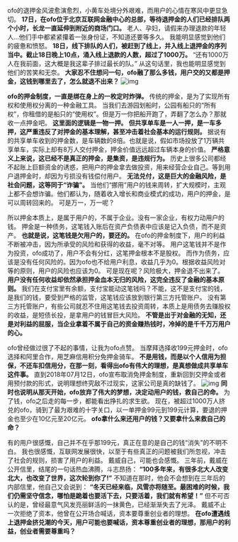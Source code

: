
ofo的退押金风波愈演愈烈，小黄车处境分外艰难，而用户的心情在寒风中更显急切。
**17日，在ofo位于北京互联网金融中心的总部，等待退押金的人们已经排队两个小时，长龙一直延伸到附近的商场门口。**
老人、孕妇，请假来办理退款的年轻人…他们手中都紧紧攥着一张身份证，不知道还要等多久。
我能明显感觉到他们的疲惫和愤怒。
**18日，线下排队的人们，被赶到了线上，并入线上退押金的序列当中。截止18日晚上10点，涌入线上退款的人数，超过了1000万。**
“还有1000万人在我前面，这大概是我这辈子排过最长的队。”
从这句话里，我也能明显感觉到他们的苦笑和无奈。
**大家忍不住想问一句，ofo融了那么多钱，用户交的又都是押金，这钱到哪里去了，怎么就退不出来？**
![img](https://mmbiz.qpic.cn/mmbiz_png/Eia1pKbzLGbQeCmpnwG4AiaHicQuK3ibjKJaB1IZicdpwtufr8vVkVibVHBA4VxMWTg8w1Cc6USPwPBC3OSagUnQlwcQ/640?tp=webp&wxfrom=5&wx_lazy=1&wx_co=1)

**ofo的押金制度，一直是绑在身上的一枚定时炸弹。**
传统的押金，是为了实现所有权和使用权分离的一种金融工具。
当我们去游园划船时，公园有船只的“所有权”，你租借的是船只的“使用权”。但是万一你把船开跑了，弄翻了怎么办？那就收一点押金吧。
**这里面的逻辑是一物一押。**
**但共享单车是一人一押，是一车多押，这严重违反了对押金的基本理解，甚至冲击着社会基本的运行规则。**
据说有的共享单车收到的押金数，是车辆数的8倍。也就是说，假如市场投放了1万辆共享单车，实际上却有8万人交付押金，押金价值远远超过车辆本身的价值。
**严格意义上来说，这已经不是真正的押金，是集资，是违规行为。**
历史上很多公司都经不起账上巨额资金的诱惑，把用户的押金拿去做投资，用来经营企业自己。等到用户退押金时，却因为亏损没有钱偿付用户。
**无法兑付，这是巨大的金融风险，是社会问题，这等同于“诈骗”。**
当他们“挪用”用户的钱来周转，扩大规模时，主观上都不会想诈骗。他们都认为，随着收入增长和商业模式的成功，用户的押金，是可以周转回来的。
可是万一，万一呢？

所以押金本质上，是属于用户的，不属于企业。没有一家企业，有权力动用户的钱。
押金是一种债务，这笔钱入账后在资产负债表中应该是记入负债，而不是资产。
**也就是说，这笔钱是欠用户的，要还的。**
在ofo的押金制度下，用户的利益不断被冲击，因为所承受的风险和获得的收益，毫不对等。
用户这笔钱并不是作为投资，ofo成功了，用户不会有分红，这笔押金根本不是股权。
而作为债务，应该是没有任何风险的。因为ofo也不给用户利息，收益几乎为0。根据收益风险对等的原则，用户的风险也应该为0。
可是现在呢？风险极大，押金退不出来了。
**用户没有任何收益却依然承担押金血本无归的风险，这完全违反了金融的基本原则。**
我们在支付宝里有余额，支付宝能动这笔钱吗？不能，这不是支付宝的钱，是我们的钱，要受到严格的监管，这笔钱应该放到银行第三方托管账户。
没有第三方托管账户，有些公司就忍不住用这笔钱去投资周转，本质上是用债务去赚股权的收益，是短债长投，是拿用户的钱冒巨大风险。
**不管是出于对金融的无知，还是对利益的屈服，当企业拿着不属于自己的资金赚热钱时，冷掉的是千千万万用户的心。**

ofo曾经做过很了不起的事情，让我为ofo点赞。
当摩拜选择收199元押金时，ofo选择和阿里合作，用芝麻信用积分免押金骑车。
**不是用钱，而是以个人信用为担保，不还车扣信用分，在那一刻，看得出ofo有伟大的理想，是真想做成共享单车这件事。**
直到2018年07月12日，ofo宣布取消免押金制度，重新回到交押金或者用预付款的形式，说明理想终究敌不过现实，这家公司是真的缺钱了。
![img](https://mmbiz.qpic.cn/mmbiz_jpg/Eia1pKbzLGbQeCmpnwG4AiaHicQuK3ibjKJaFAyyqezpHwou5j1hZhmyuibtMYn36F8xJmhsJWj611s98qgoIL08qXQ/640?tp=webp&wxfrom=5&wx_lazy=1&wx_co=1)
**同时也说明从那天开始，ofo放弃了伟大的梦想，决定动用户的钱，救自己的命。**
为了钱，ofo之后走的每一步，都能看出挣扎的求生欲。
现在，被超过1000万人挤兑的ofo，骑到了最为艰难的十字关口，以一单押金99元到199元计算，要退的押金也至少在10亿元至20亿元。
**ofo拿什么来还用户的钱？又要拿什么来救自己的命？**

有的用户很感慨，自己并不在乎那199元，真正在意的是自己的钱“消失”的不明不白。
我也很感慨，互联网发展很快，以至于有些真正的问题被我们所忽视，冲击了社会的规则，损害了用户的利益。
戴威自己，可能也会感慨。
三年前，戴威在公开信里，结尾的一句话热血沸腾，斗志昂扬：
**“100多年来，有很多北大人改变北大，也改变了世界，这次轮到你了!”**
不知道在那时，他会不会想到在三年后的内部信里，他自己又会说到：
**“冬天已经来临，风雪亦将随至。最困难的时候，我们仍需坚守信念，哪怕是跪着也要活下去，只要活着，我们就有希望！”**
但不可否认的是，曾经最意气风发亮丽鲜活的一抹黄色，已经渐渐失去了光泽。
戴威不止一次拒绝了资本，他曾在公开场合喊话，资本要尊重创业者的理想。
**在ofo遭遇线上退押金挤兑潮的今天，用户可能也要喊话，资本尊重创业者的理想，那用户的利益，创业者需要尊重吗？**